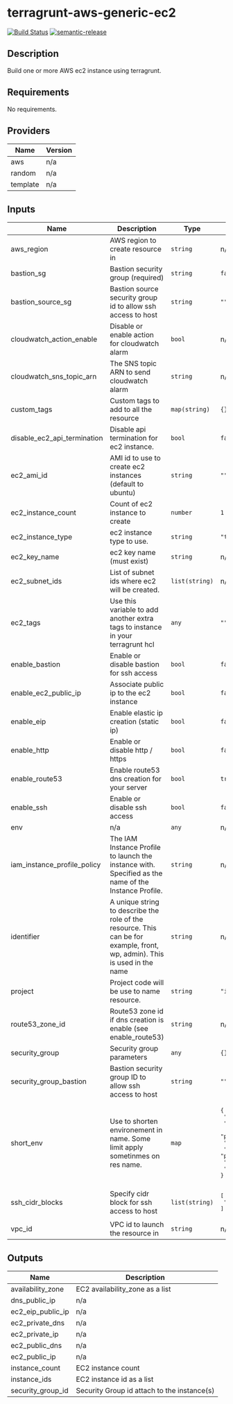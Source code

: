 # terragrunt-aws-generic-ec2

[![Build Status](https://travis-ci.org/bitintheskud/terragrunt-aws-generic-ec2.svg?branch=master)](https://travis-ci.org/bitintheskud/terragrunt-aws-generic-ec2)
[![semantic-release](https://img.shields.io/badge/%20%20%F0%9F%93%A6%F0%9F%9A%80-semantic--release-e10079.svg)](https://github.com/semantic-release/semantic-release)

## Description

Build one or more AWS ec2 instance using terragrunt.

## Requirements

No requirements.

## Providers

| Name | Version |
|------|---------|
| aws | n/a |
| random | n/a |
| template | n/a |

## Inputs

| Name | Description | Type | Default | Required |
|------|-------------|------|---------|:--------:|
| aws\_region | AWS region to create resource in | `string` | n/a | yes |
| bastion\_sg | Bastion security group (required) | `string` | `false` | no |
| bastion\_source\_sg | Bastion source security group id to allow ssh access to host | `string` | `""` | no |
| cloudwatch\_action\_enable | Disable or enable action for cloudwatch alarm | `bool` | n/a | yes |
| cloudwatch\_sns\_topic\_arn | The SNS topic ARN to send cloudwatch alarm | `string` | n/a | yes |
| custom\_tags | Custom tags to add to all the resource | `map(string)` | `{}` | no |
| disable\_ec2\_api\_termination | Disable api termination for ec2 instance. | `bool` | `false` | no |
| ec2\_ami\_id | AMI id to use to create ec2 instances (default to ubuntu) | `string` | `""` | no |
| ec2\_instance\_count | Count of ec2 instance to create | `number` | `1` | no |
| ec2\_instance\_type | ec2 instance type to use. | `string` | `"t3.small"` | no |
| ec2\_key\_name | ec2 key name (must exist) | `string` | n/a | yes |
| ec2\_subnet\_ids | List of subnet ids where ec2 will be created. | `list(string)` | n/a | yes |
| ec2\_tags | Use this variable to add another extra tags to instance in your terragrunt hcl | `any` | `""` | no |
| enable\_bastion | Enable or disable bastion for ssh access | `bool` | `false` | no |
| enable\_ec2\_public\_ip | Associate public ip to the ec2 instance | `bool` | `false` | no |
| enable\_eip | Enable elastic ip creation (static ip) | `bool` | `false` | no |
| enable\_http | Enable or disable http / https | `bool` | `false` | no |
| enable\_route53 | Enable route53 dns creation for your server | `bool` | `true` | no |
| enable\_ssh | Enable or disable ssh access | `bool` | `false` | no |
| env | n/a | `any` | n/a | yes |
| iam\_instance\_profile\_policy | The IAM Instance Profile to launch the instance with. Specified as the name of the Instance Profile. | `string` | n/a | yes |
| identifier | A unique string to describe the role of the resource. This can be for example, front, wp, admin). This is used in the name | `string` | n/a | yes |
| project | Project code will be use to name resource. | `string` | `"infra"` | no |
| route53\_zone\_id | Route53 zone id if dns creation is enable (see enable\_route53) | `string` | n/a | yes |
| security\_group | Security group parameters | `any` | `{}` | no |
| security\_group\_bastion | Bastion security group ID to allow ssh access to host | `string` | `""` | no |
| short\_env | Use to shorten environement in name. Some limit apply sometinmes on res name. | `map` | <pre>{<br>  "development": "dev",<br>  "integration": "int",<br>  "preprod": "pprod",<br>  "preproduction": "pprod",<br>  "production": "prod",<br>  "staging": "stag",<br>  "uat": "uat"<br>}</pre> | no |
| ssh\_cidr\_blocks | Specify cidr block for ssh access to host | `list(string)` | <pre>[<br>  "0.0.0.0/0"<br>]</pre> | no |
| vpc\_id | VPC id to launch the resource in | `string` | n/a | yes |

## Outputs

| Name | Description |
|------|-------------|
| availability\_zone | EC2 availability\_zone as a list |
| dns\_public\_ip | n/a |
| ec2\_eip\_public\_ip | n/a |
| ec2\_private\_dns | n/a |
| ec2\_private\_ip | n/a |
| ec2\_public\_dns | n/a |
| ec2\_public\_ip | n/a |
| instance\_count | EC2 instance count |
| instance\_ids | EC2 instance id as a list |
| security\_group\_id | Security Group id attach to the instance(s) |

